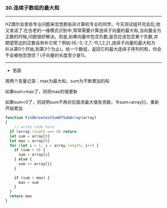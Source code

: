 ### 30.连续子数组的最大和

---

HZ偶尔会拿些专业问题来忽悠那些非计算机专业的同学。今天测试组开完会后,他又发话了:在古老的一维模式识别中,常常需要计算连续子向量的最大和,当向量全为正数的时候,问题很好解决。但是,如果向量中包含负数,是否应该包含某个负数,并期望旁边的正数会弥补它呢？例如:{6,-3,-2,7,-15,1,2,2},连续子向量的最大和为8(从第0个开始,到第3个为止)。给一个数组，返回它的最大连续子序列的和，你会不会被他忽悠住？(子向量的长度至少是1)。

---

* 思路

用两个变量记录：max为最大和，sum为不断累加的和

如果sum>max了，则将max的值更新

如果sum<0了，则说明sum不再对后面求最大值有贡献，令sum=array[i]，重新开始累加

``` js
function FindGreatestSumOfSubArray(array)
{
    // write code here
  if (array.length === 0) return
  let sum = array[0]
  let max = array[0]
  for (let i = 1; i < array.length; i++) {
    if (sum < 0) {
      sum = array[i]
    } else {
      sum += array[i]
    }
    
    if (sum > max) {
      max = sum
    }
  }
  return max
}
```
